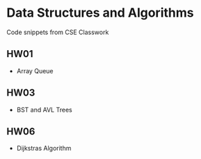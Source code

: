 # Data Structures and Algorithms

Code snippets from CSE Classwork

## HW01
  * Array Queue
## HW03
  * BST and AVL Trees
## HW06
  * Dijkstras Algorithm
